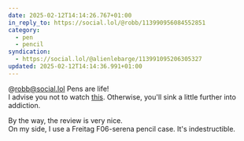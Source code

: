 ```yaml
---
date: 2025-02-12T14:14:26.767+01:00
in_reply_to: https://social.lol/@robb/113990956084552851
category:
  - pen
  - pencil
syndication:
  - https://social.lol/@alienlebarge/113991095206305327
updated: 2025-02-12T14:14:36.991+01:00
---
```


@robb@social.lol Pens are life!  
I advise you not to watch [this](https://social.lol/@alienlebarge/113989775682422498). Otherwise, you'll sink a little further into addiction.  

By the way, the review is very nice.  
On my side, I use a Freitag F06-serena pencil case. It's indestructible.
